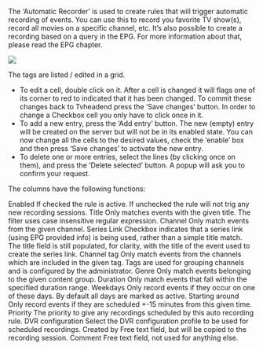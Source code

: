 <div class="hts-doc-text">

The ‘Automatic Recorder’ is used to create rules that will trigger
automatic recording of events. You can use this to record you favorite
TV show(s), record all movies on a specific channel, etc.
It’s also possible to create a recording based on a query in the EPG.
For more information about that, please read the EPG chapter.

![](docresources/autorec.png)

The tags are listed / edited in a grid.

-   To edit a cell, double click on it. After a cell is changed it will
    flags one of its corner to red to indicated that it has been
    changed. To commit these changes back to Tvheadend press the ‘Save
    changes’ button. In order to change a Checkbox cell you only have to
    click once in it.
-   To add a new entry, press the ‘Add entry’ button. The new (empty)
    entry will be created on the server but will not be in its enabled
    state. You can now change all the cells to the desired values, check
    the ‘enable’ box and then press ‘Save changes’ to activate the new
    entry.
-   To delete one or more entries, select the lines (by clicking once on
    them), and press the ‘Delete selected’ button. A popup will ask you
    to confirm your request.

The columns have the following functions:

Enabled
If checked the rule is active. If unchecked the rule will not trig any
new recording sessions.
Title
Only matches events with the given title. The filter uses case
insensitive regular expression.
Channel
Only match events from the given channel.
Series Link
Checkbox indicates that a series link (using EPG provided info) is being
used, rather than a simple title match. The title field is still
populated, for clarity, with the title of the event used to create the
series link.
Channel tag
Only match events from the channels which are included in the given tag.
Tags are used for grouping channels and is configured by the
administrator.
Genre
Only match events belonging to the given content group.
Duration
Only match events that fall within the specified duration range.
Weekdays
Only record events if they occur on one of these days. By default all
days are marked as active.
Starting around
Only record events if they are scheduled +-15 minutes from this given
time.
Priority
The priority to give any recordings scheduled by this auto recording
rule.
DVR configuration
Select the DVR configuration profile to be used for scheduled
recordings.
Created by
Free text field, but will be copied to the recording session.
Comment
Free text field, not used for anything else.

</div>
